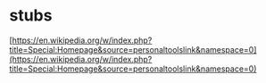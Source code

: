 # stubs

[https://en.wikipedia.org/w/index.php?title=Special:Homepage&source=personaltoolslink&namespace=0](https://en.wikipedia.org/w/index.php?title=Special:Homepage&source=personaltoolslink&namespace=0)
